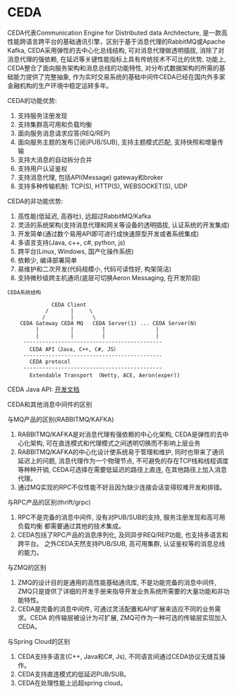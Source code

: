 # CEDA 

CEDA代表Communication Engine for Distributed data Architecture, 
是一款高性能跨语言跨平台的基础通讯引擎，区别于基于消息代理的RabbitMQ或Apache Kafka, CEDA采用弹性的去中心化总线结构, 可对消息代理做透明插拔, 消除了对消息代理的强依赖, 在延迟等关键性能指标上具有传统技术不可比的优势, 功能上, CEDA整合了面向服务架构和消息总线的功能特性, 
对分布式数据架构的所需的基础能力提供了完整抽象, 作为实时交易系统的基础中间件CEDA已经在国内外多家金融机构的生产环境中稳定运转多年。 

CEDA的功能优势:
1. 支持服务注册发现
2. 支持集群高可用和负载均衡
3. 面向服务消息请求应答(REQ/REP)
4. 面向服务主题的发布订阅(PUB/SUB), 支持主题模式匹配, 支持快照和增量传输
5. 支持大消息的自动拆分合并
6. 支持用户认证鉴权
7. 支持消息代理, 包括API(Message) gateway和broker
8. 支持多种传输机制: TCP(S), HTTP(S), WEBSOCKET(S), UDP

CEDA的非功能优势:
1. 高性能(低延迟, 高吞吐), 远超过RabbitMQ/Kafka
2. 灵活的系统架构(支持消息代理和网关等设备的透明插拔, 认证系统的开发集成)
3. 开发简单(通过数个易用API即可进行成快速原型开发或者系统集成)
4. 多语言支持(Java, c++, c#, python, js)
5. 跨平台(Linux, Windows, 国产化操作系统)
6. 依赖少, 编译部署简单
7. 易维护和二次开发(代码规模小, 代码可读性好, 构架简洁)
8. 支持微秒级跨主机通讯(底层可切换Aeron Messaging, 在开发阶段)


``` 
CEDA系统结构

              CEDA Client
            /       |     \   
           /        |      \     
    CEDA Gateway CEDA MQ   CEDA Server(1) ... CEDA Server(N)            
         |          |         |                | 
         |          |         |                | 
     --------------------------------------------
       CEDA API（Java, C++, C#, JS）
     --------------------------------------------
       CEDA protocol
     --------------------------------------------
       Extendable Transport （Netty, ACE, Aeron(exper))

```

CEDA Java API: [开发文档](./JavaAPI/ceda-api/README.md)

CEDA和其他消息中间件的区别

与MQ产品的区别(RABBITMQ/KAFKA)

1. RABBITMQ/KAFKA是对消息代理有强依赖的中心化架构, CEDA是弹性的去中心化架构, 
可在直连模式和代理模式之间透明切换而不影响上层业务
2. RABBITMQ/KAFKA的中心化设计使系统易于管理和维护, 同时也带来了通讯延迟上的问题, 消息代理作为一个物理节点, 
不可避免的存在TCP栈和线程调度等种种开销, CEDA可选择在需要低延迟的路径上直连, 在其他路径上加入消息代理。
3. 通过MQ实现的RPC不仅性能不好且因为缺少连接会话变得较难开发和排错。 

与RPC产品的区别(thrift/grpc)

1. RPC不是完备的消息中间件, 没有对PUB/SUB的支持, 服务注册发现和高可用负载均衡
都需要通过其他的技术集成。
2. CEDA包括了RPC产品的消息序列化, 及同异步REQ/REP功能, 也支持多语言和跨平台。
之外CEDA天然支持PUB/SUB, 高可用集群, 认证鉴权等的消息总线的能力。

与ZMQ的区别

1. ZMQ的设计目的是通用的高性能基础通讯库, 不是功能完备的消息中间件, 
ZMQ只是提供了详细的开发手册来指导开发业务系统所需要的大量功能和非功能特性。
2. CEDA是完备的消息中间件, 可通过灵活配置和API扩展来适应不同的业务需求。CEDA
的传输层被设计为可扩展, ZMQ可作为一种可选的传输层实现加入CEDA。

与Spring Cloud的区别

1. CEDA支持多语言(C++, Java和C#, Js), 不同语言间通过CEDA协议无缝互操作。
2. CEDA支持直连模式的低延迟PUB/SUB。
3. CEDA在处理性能上远超spring cloud。 
